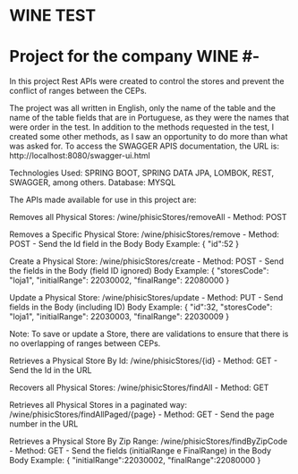 # WINE TEST
# Project for the company WINE #- 
In this project Rest APIs were created to control the stores and prevent the conflict of ranges between the CEPs.

The project was all written in English, only the name of the table and the name of the table fields that are in Portuguese, as they were the names that were order in the test.
In addition to the methods requested in the test, I created some other methods, as I saw an opportunity to do more than what was asked for.
To access the SWAGGER APIS documentation, the URL is: http://localhost:8080/swagger-ui.html

Technologies Used: SPRING BOOT, SPRING DATA JPA, LOMBOK, REST, SWAGGER, among others.
Database: MYSQL

The APIs made available for use in this project are:

Removes all Physical Stores: 						          /wine/phisicStores/removeAll 			       - Method: POST 

Removes a Specific Physical Store: 					      /wine/phisicStores/remove 				       - Method: POST - Send the Id field in the Body
Body Example:
{
    "id":52
}

Create a Physical Store: 							            /wine/phisicStores/create 				       - Method: POST - Send the fields in the Body (field ID ignored)
Body Example:
{
    "storesCode": "loja1",
    "initialRange": 22030002,
    "finalRange": 22080000
}

Update a Physical Store: 							            /wine/phisicStores/update 				       - Method: PUT  - Send fields in the Body (including ID)
Body Example:
{
    "id":32,
    "storesCode": "loja1",
    "initialRange": 22030003,
    "finalRange": 22030009
}

Note: To save or update a Store, there are validations to ensure that there is no overlapping of ranges between CEPs.

Retrieves a Physical Store By Id:					        /wine/phisicStores/{id}					        - Method: GET  - Send the Id in the URL

Recovers all Physical Stores:						          /wine/phisicStores/findAll				      - Method: GET  

Retrieves all Physical Stores in a paginated way:	/wine/phisicStores/findAllPaged/{page}	- Method: GET  - Send the page number in the URL	

Retrieves a Physical Store By Zip Range:			    /wine/phisicStores/findByZipCode		    - Method: GET  - Send the fields (initialRange e FinalRange) in the Body 
Body Example:
{
    "initialRange":22030002,
    "finalRange":22080000
}
